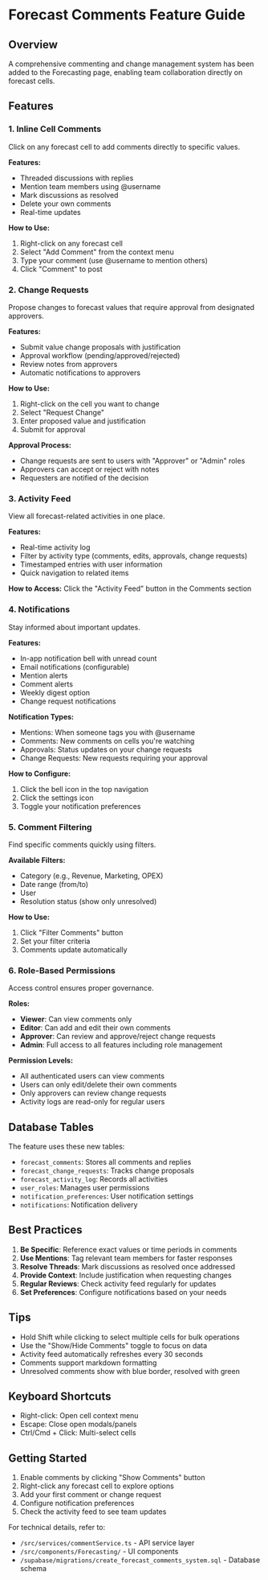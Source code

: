 # Forecast Comments Feature Guide

## Overview

A comprehensive commenting and change management system has been added to the Forecasting page, enabling team collaboration directly on forecast cells.

## Features

### 1. Inline Cell Comments

Click on any forecast cell to add comments directly to specific values.

**Features:**
- Threaded discussions with replies
- Mention team members using @username
- Mark discussions as resolved
- Delete your own comments
- Real-time updates

**How to Use:**
1. Right-click on any forecast cell
2. Select "Add Comment" from the context menu
3. Type your comment (use @username to mention others)
4. Click "Comment" to post

### 2. Change Requests

Propose changes to forecast values that require approval from designated approvers.

**Features:**
- Submit value change proposals with justification
- Approval workflow (pending/approved/rejected)
- Review notes from approvers
- Automatic notifications to approvers

**How to Use:**
1. Right-click on the cell you want to change
2. Select "Request Change"
3. Enter proposed value and justification
4. Submit for approval

**Approval Process:**
- Change requests are sent to users with "Approver" or "Admin" roles
- Approvers can accept or reject with notes
- Requesters are notified of the decision

### 3. Activity Feed

View all forecast-related activities in one place.

**Features:**
- Real-time activity log
- Filter by activity type (comments, edits, approvals, change requests)
- Timestamped entries with user information
- Quick navigation to related items

**How to Access:**
Click the "Activity Feed" button in the Comments section

### 4. Notifications

Stay informed about important updates.

**Features:**
- In-app notification bell with unread count
- Email notifications (configurable)
- Mention alerts
- Comment alerts
- Weekly digest option
- Change request notifications

**Notification Types:**
- Mentions: When someone tags you with @username
- Comments: New comments on cells you're watching
- Approvals: Status updates on your change requests
- Change Requests: New requests requiring your approval

**How to Configure:**
1. Click the bell icon in the top navigation
2. Click the settings icon
3. Toggle your notification preferences

### 5. Comment Filtering

Find specific comments quickly using filters.

**Available Filters:**
- Category (e.g., Revenue, Marketing, OPEX)
- Date range (from/to)
- User
- Resolution status (show only unresolved)

**How to Use:**
1. Click "Filter Comments" button
2. Set your filter criteria
3. Comments update automatically

### 6. Role-Based Permissions

Access control ensures proper governance.

**Roles:**
- **Viewer**: Can view comments only
- **Editor**: Can add and edit their own comments
- **Approver**: Can review and approve/reject change requests
- **Admin**: Full access to all features including role management

**Permission Levels:**
- All authenticated users can view comments
- Users can only edit/delete their own comments
- Only approvers can review change requests
- Activity logs are read-only for regular users

## Database Tables

The feature uses these new tables:
- `forecast_comments`: Stores all comments and replies
- `forecast_change_requests`: Tracks change proposals
- `forecast_activity_log`: Records all activities
- `user_roles`: Manages user permissions
- `notification_preferences`: User notification settings
- `notifications`: Notification delivery

## Best Practices

1. **Be Specific**: Reference exact values or time periods in comments
2. **Use Mentions**: Tag relevant team members for faster responses
3. **Resolve Threads**: Mark discussions as resolved once addressed
4. **Provide Context**: Include justification when requesting changes
5. **Regular Reviews**: Check activity feed regularly for updates
6. **Set Preferences**: Configure notifications based on your needs

## Tips

- Hold Shift while clicking to select multiple cells for bulk operations
- Use the "Show/Hide Comments" toggle to focus on data
- Activity feed automatically refreshes every 30 seconds
- Comments support markdown formatting
- Unresolved comments show with blue border, resolved with green

## Keyboard Shortcuts

- Right-click: Open cell context menu
- Escape: Close open modals/panels
- Ctrl/Cmd + Click: Multi-select cells

## Getting Started

1. Enable comments by clicking "Show Comments" button
2. Right-click any forecast cell to explore options
3. Add your first comment or change request
4. Configure notification preferences
5. Check the activity feed to see team updates

For technical details, refer to:
- `/src/services/commentService.ts` - API service layer
- `/src/components/Forecasting/` - UI components
- `/supabase/migrations/create_forecast_comments_system.sql` - Database schema
